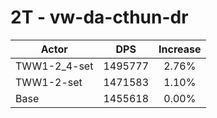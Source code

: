 # 2T - vw-da-cthun-dr
| Actor | DPS | Increase |
|---|:---:|:---:|
|TWW1-2_4-set|1495777|2.76%|
|TWW1-2-set|1471583|1.10%|
|Base|1455618|0.00%|
